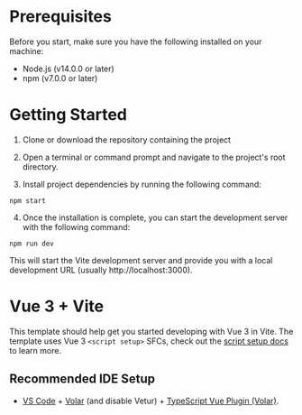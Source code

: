 # Prerequisites
Before you start, make sure you have the following installed on your machine:

- Node.js (v14.0.0 or later)
- npm (v7.0.0 or later)

# Getting Started 

1. Clone or download the repository containing the project

2. Open a terminal or command prompt and navigate to the project's root directory.

3. Install project dependencies by running the following command:

  ```
  npm start
  ```
 4. Once the installation is complete, you can start the development server with the following command:

  ``` 
  npm run dev
  ```
  This will start the Vite development server and provide you with a local development URL (usually http://localhost:3000).
 
# Vue 3 + Vite

This template should help get you started developing with Vue 3 in Vite. The template uses Vue 3 `<script setup>` SFCs, check out the [script setup docs](https://v3.vuejs.org/api/sfc-script-setup.html#sfc-script-setup) to learn more.

## Recommended IDE Setup

- [VS Code](https://code.visualstudio.com/) + [Volar](https://marketplace.visualstudio.com/items?itemName=Vue.volar) (and disable Vetur) + [TypeScript Vue Plugin (Volar)](https://marketplace.visualstudio.com/items?itemName=Vue.vscode-typescript-vue-plugin).

